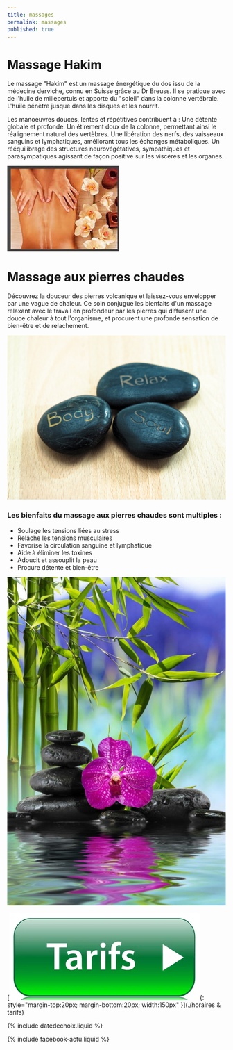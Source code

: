 ```yaml
---
title: massages 
permalink: massages 
published: true
---
```


# Massage Hakim

Le massage "Hakim" est un massage énergétique du dos issu de la médecine derviche, connu en Suisse grâce au Dr Breuss. Il se pratique avec de l'huile de millepertuis et apporte du "soleil" dans la colonne vertébrale. L'huile pénètre jusque dans les disques et les nourrit.

Les manoeuvres douces, lentes et répétitives contribuent à :
Une détente globale et profonde.
Un étirement doux de la colonne, permettant ainsi le réalignement naturel des vertèbres.
Une libération des nerfs, des vaisseaux sanguins et lymphatiques, améliorant tous les échanges métaboliques.
Un rééquilibrage des structures neurovégétatives, sympathiques et parasympatiques agissant de façon positive sur les viscères et les organes.

![](./images/hakim.jpg)


# Massage aux pierres chaudes


Découvrez la douceur des pierres volcanique et laissez-vous envelopper par une vague de chaleur. Ce soin conjugue les bienfaits d'un massage relaxant avec le travail en profondeur par les pierres qui diffusent une douce chaleur à tout l'organisme, et procurent une profonde sensation de bien-être et de relachement. 

![](./images/wellness-955796_1920.jpg)

### Les bienfaits du massage aux pierres chaudes sont multiples : 

- Soulage les tensions liées au stress
- Relâche les tensions musculaires
- Favorise la circulation sanguine et lymphatique
- Aide à éliminer les toxines
- Adoucit et assouplit la peau
- Procure détente et bien-être

![](./images/Pierres1.png)


[![Tarifs](./images/boutontarif.png){: style="margin-top:20px; margin-bottom:20px; width:150px" }](./horaires & tarifs)




{% include datedechoix.liquid %}

{% include facebook-actu.liquid %}

